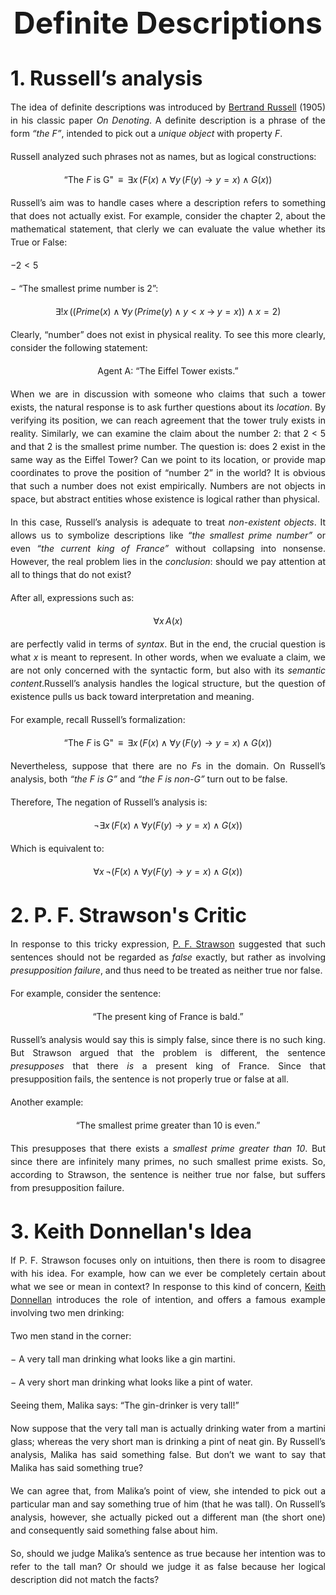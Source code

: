 <h1 style="text-align: center; font-size: 3rem; margin-top: 3rem; margin-bottom: 2rem;">Definite Descriptions</h1>
<!-- Remove the h1 rule from the <style> block -->

<style>
h1 {
text-align: center;
font-size: 3rem;
margin-bottom: 2rem; 
margin-top: 3rem;
}

h2 {
margin-top: 2.5rem;
margin-bottom: 1rem;
font-size: 2rem;
}

h3 {
margin-top: 2rem;
margin-bottom: 0.8rem;
font-size: 1.5rem;
}

p {
text-align: justify;
margin-bottom: 1rem;
line-height: 1.5;
}


ol {
margin-left: 2rem;
margin-bottom: 1.5rem;
}

ol li {
margin-bottom: 0.5rem;
}

</style>

## 1. Russell’s analysis

The idea of definite descriptions was introduced by [Bertrand Russell](https://en.wikipedia.org/wiki/Bertrand_Russell) (1905) in his classic paper *On Denoting*. A definite description is a phrase of the form *“the F”*, intended to pick out a *unique object* with property $F$.

Russell analyzed such phrases not as names, but as logical constructions:

$$
\text{“The } F \text{ is G"}\;\;\equiv\;\; \exists x \, \big( F(x) \land \forall y \, (F(y) \to y = x) \land G(x) \big)
$$

Russell’s aim was to handle cases where a description refers to something that does not actually exist. For example, consider the chapter 2, about the mathematical statement, that clerly we can evaluate the value whether its True or False:

$− 2 < 5$

− “The smallest prime number is $2$”:

$$
\exists! x \, \big( (Prime(x) \land \forall y \, (Prime(y) \land y < x \;\to\; y = x)) \;\land\; x = 2 \big)
$$

Clearly, “number” does not exist in physical reality. To see this more clearly, consider the following statement:

$$
\text{Agent A: “The Eiffel Tower exists.”}
$$

When we are in discussion with someone who claims that such a tower exists, the natural response is to ask further questions about its *location*. By verifying its position, we can reach agreement that the tower truly exists in reality. Similarly, we can examine the claim about the number $2$: that $2 < 5$ and that $2$ is the smallest prime number. The question is: does $2$ exist in the same way as the Eiffel Tower? Can we point to its location, or provide map coordinates to prove the position of “number $2$” in the world? It is obvious that such a number does not exist empirically. Numbers are not objects in space, but abstract entities whose existence is logical rather than physical.


In this case, Russell’s analysis is adequate to treat *non-existent objects*. It allows us to symbolize descriptions like *“the smallest prime number”* or even *“the current king of France”* without collapsing into nonsense. However, the real problem lies in the *conclusion*: should we pay attention at all to things that do not exist?

After all, expressions such as:

$$
\forall x \, A(x)
$$

are perfectly valid in terms of *syntax*. But in the end, the crucial question is what $x$ is meant to represent. In other words, when we evaluate a claim, we are not only concerned with the syntactic form, but also with its *semantic content*.Russell’s analysis handles the logical structure, but the question of existence pulls us back toward interpretation and meaning.

For example, recall Russell’s formalization:

$$
\text{“The } F \text{ is G"}\;\;\equiv\;\; \exists x \, \big( F(x) \land \forall y \, (F(y) \to y = x) \land G(x) \big)
$$

Nevertheless, suppose that there are no $F$s in the domain. On Russell’s analysis, both *“the $F$ is $G$”* and *“the $F$ is non-$G$”* turn out to be false.

Therefore, The negation of Russell’s analysis is:

$$
\lnot \exists x \, \big( F(x) \land \forall y (F(y) \to y = x) \land G(x) \big)
$$

Which is equivalent to:

$$
\forall x \, \lnot \big( F(x) \land \forall y (F(y) \to y = x) \land G(x) \big)
$$

## 2. P. F. Strawson's Critic

In response to this tricky expression, [P. F. Strawson](https://en.wikipedia.org/wiki/P._F._Strawson) suggested that such sentences should not be regarded as *false* exactly, but rather as involving *presupposition failure*, and thus need to be treated as neither true nor false.

For example, consider the sentence:

$$\text{“The present king of France is bald.”}$$

Russell’s analysis would say this is simply false, since there is no such king. But Strawson argued that the problem is different, the sentence *presupposes* that there *is* a present king of France. Since that presupposition fails, the sentence is not properly true or false at all.

Another example:

$$\text{“The smallest prime greater than 10 is even.”}$$

This presupposes that there exists a *smallest prime greater than 10*. But since there are infinitely many primes, no such smallest prime exists. So, according to Strawson, the sentence is neither true nor false, but suffers from presupposition failure.

## 3. Keith Donnellan's Idea

If P. F. Strawson focuses only on intuitions, then there is room to disagree with his idea. For example, how can we ever be completely certain about what we see or mean in context? In response to this kind of concern, [Keith Donnellan](https://en.wikipedia.org/wiki/Keith_Donnellan) introduces the role of intention, and offers a famous example involving two men drinking:

Two men stand in the corner:

− A very tall man drinking what looks like a gin martini.

− A very short man drinking what looks like a pint of water.

Seeing them, Malika says: “The gin-drinker is very tall!”

Now suppose that the very tall man is actually drinking water from a martini glass; whereas the very short man is drinking a pint of neat gin. By Russell’s analysis, Malika has said something false. But don’t we want to say that Malika has said something true?

We can agree that, from Malika’s point of view, she intended to pick out a particular man and say something true of him (that he was tall). On Russell’s analysis, however, she actually picked out a different man (the short one) and consequently said something false about him.

So, should we judge Malika’s sentence as true because her intention was to refer to the tall man? Or should we judge it as false because her logical description did not match the facts?